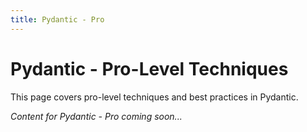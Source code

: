 ```yaml
---
title: Pydantic - Pro
---
```


# Pydantic - Pro-Level Techniques

This page covers pro-level techniques and best practices in Pydantic.

*Content for Pydantic - Pro coming soon...*

